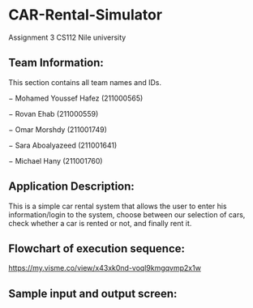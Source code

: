 # CAR-Rental-Simulator
Assignment 3 CS112 Nile university

## Team Information:

This section contains all team names and IDs.
  
  −	Mohamed Youssef Hafez (211000565)
  
  −	Rovan Ehab (211000559)
  
  −	Omar Morshdy (211001749)
  
  −	Sara Aboalyazeed (211001641)
  
  −	Michael Hany (211001760)

## Application Description:
  This is a simple car rental system that allows the user to enter his information/login to the system, choose between our selection of cars, check whether a car is        rented or not, and finally rent it.
  
## Flowchart of execution sequence: 

https://my.visme.co/view/x43xk0nd-voql9kmgqvmp2x1w

## Sample input and output screen: 






